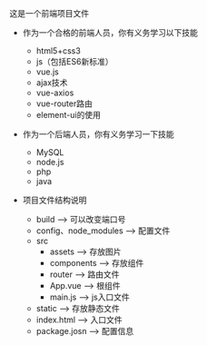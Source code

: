 这是一个前端项目文件
 + 作为一个合格的前端人员，你有义务学习以下技能
      - html5+css3
      - js（包括ES6新标准）
      - vue.js
      - ajax技术
      - vue-axios
      - vue-router路由
      - element-ui的使用
   
   
 + 作为一个后端人员，你有义务学习一下技能
      - MySQL
      - node.js
      - php
      - java
 + 项目文件结构说明
 
 
      - build  -->  可以改变端口号
      - config、node_modules --> 配置文件
      - src
           - assets --> 存放图片
           - components --> 存放组件
           - router --> 路由文件
           - App.vue --> 根组件
           - main.js --> js入口文件
      - static --> 存放静态文件
      - index.html --> 入口文件
      - package.josn --> 配置信息

